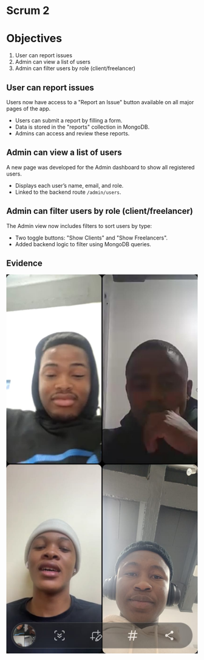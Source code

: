 # Scrum 2

# Objectives

1. User can report issues  
2. Admin can view a list of users  
3. Admin can filter users by role (client/freelancer)

## User can report issues

Users now have access to a "Report an Issue" button available on all major pages of the app.  

- Users can submit a report by filling a form.
- Data is stored in the "reports" collection in MongoDB.
- Admins can access and review these reports.

## Admin can view a list of users

A new page was developed for the Admin dashboard to show all registered users.

- Displays each user’s name, email, and role.
- Linked to the backend route `/admin/users`.

## Admin can filter users by role (client/freelancer)

The Admin view now includes filters to sort users by type:

- Two toggle buttons: "Show Clients" and "Show Freelancers".
- Added backend logic to filter using MongoDB queries.

## Evidence
![Scrum Picture](2nd.jpg)
